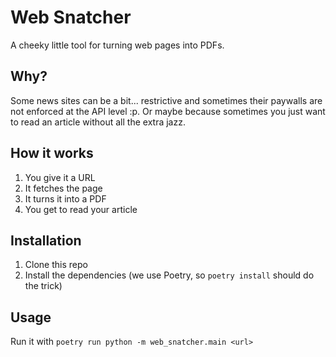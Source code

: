 # Web Snatcher

A cheeky little tool for turning web pages into PDFs.

## Why?

Some news sites can be a bit... restrictive and sometimes their paywalls are not enforced at the API level :p.
Or maybe because sometimes you just want to read an article without all the extra jazz.

## How it works

1. You give it a URL
2. It fetches the page
3. It turns it into a PDF
4. You get to read your article

## Installation

1. Clone this repo
2. Install the dependencies (we use Poetry, so `poetry install` should do the trick)

## Usage

Run it with `poetry run python -m web_snatcher.main <url>`
